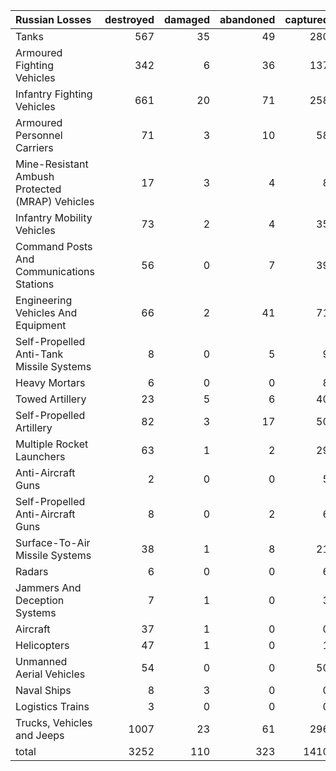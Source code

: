 | Russian Losses                                   |   destroyed |   damaged |   abandoned |   captured |   total |
|:-------------------------------------------------|------------:|----------:|------------:|-----------:|--------:|
| Tanks                                            |         567 |        35 |          49 |        280 |     931 |
| Armoured Fighting Vehicles                       |         342 |         6 |          36 |        137 |     521 |
| Infantry Fighting Vehicles                       |         661 |        20 |          71 |        258 |    1010 |
| Armoured Personnel Carriers                      |          71 |         3 |          10 |         58 |     142 |
| Mine-Resistant Ambush Protected  (MRAP) Vehicles |          17 |         3 |           4 |          8 |      32 |
| Infantry Mobility Vehicles                       |          73 |         2 |           4 |         35 |     114 |
| Command Posts And Communications Stations        |          56 |         0 |           7 |         39 |     102 |
| Engineering Vehicles And Equipment               |          66 |         2 |          41 |         71 |     180 |
| Self-Propelled Anti-Tank Missile Systems         |           8 |         0 |           5 |          9 |      22 |
| Heavy Mortars                                    |           6 |         0 |           0 |          8 |      14 |
| Towed Artillery                                  |          23 |         5 |           6 |         40 |      74 |
| Self-Propelled Artillery                         |          82 |         3 |          17 |         50 |     152 |
| Multiple Rocket Launchers                        |          63 |         1 |           2 |         29 |      95 |
| Anti-Aircraft Guns                               |           2 |         0 |           0 |          5 |       7 |
| Self-Propelled Anti-Aircraft Guns                |           8 |         0 |           2 |          6 |      16 |
| Surface-To-Air Missile Systems                   |          38 |         1 |           8 |         21 |      68 |
| Radars                                           |           6 |         0 |           0 |          6 |      12 |
| Jammers And Deception Systems                    |           7 |         1 |           0 |          3 |      11 |
| Aircraft                                         |          37 |         1 |           0 |          0 |      38 |
| Helicopters                                      |          47 |         1 |           0 |          1 |      49 |
| Unmanned Aerial Vehicles                         |          54 |         0 |           0 |         50 |     104 |
| Naval Ships                                      |           8 |         3 |           0 |          0 |      11 |
| Logistics Trains                                 |           3 |         0 |           0 |          0 |       3 |
| Trucks, Vehicles and Jeeps                       |        1007 |        23 |          61 |        296 |    1387 |
| total                                            |        3252 |       110 |         323 |       1410 |    5095 |